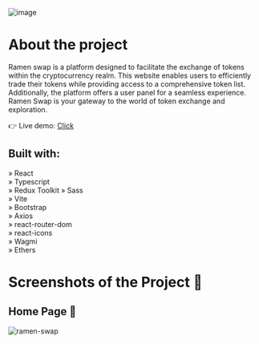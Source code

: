 ![image](https://github.com/RamenSwapExchange/frontend/assets/91375853/298b199d-f8f5-492b-886b-0619ab1e91c6)
# About the project
Ramen swap is a platform designed to facilitate the exchange of tokens within the cryptocurrency realm. This website enables users to efficiently trade their tokens while providing access to a comprehensive token list. 
Additionally, the platform offers a user panel for a seamless experience. Ramen Swap is your gateway to the world of token exchange and exploration.

👉 Live demo: <a href="https://ramen-swap.vercel.app/">Click</a>

## Built with:
» React </br>
» Typescript </br>
» Redux Toolkit
» Sass </br>
» Vite </br>
» Bootstrap </br>
» Axios </br>
» react-router-dom </br>
» react-icons </br>
» Wagmi </br>
» Ethers 

# Screenshots of the Project 📸

## Home Page 🏡
![ramen-swap](https://github.com/RamenSwapExchange/frontend/assets/91375853/ce853a06-6547-4420-a6f7-625ab4a566ce)

